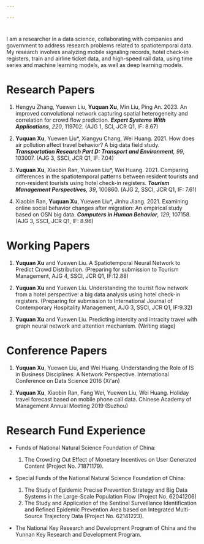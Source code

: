 ```yaml
---

---
```

# 

I am a researcher in a data science, collaborating with companies and government to address research problems related to spatiotemporal data. My research involves analyzing mobile signaling records, hotel check-in registers, train and airline ticket data, and high-speed rail data, using time series and machine learning models, as well as deep learning models.
<!-- As a researcher in the field of data-driven analysis, I engage in collaborative efforts with industry and government partners to address complex research challenges. My work centers primarily on spatiotemporal data and the corresponding analytical methods used to interpret it. I employ a variety of data sources in my research, including mobile signaling records, hotel check-in registers, train ticket data, airline ticket data, and high-speed rail data, among others. My approach to analysis involves utilizing time series models, machine learning models, and sophisticated deep learning models such as spatiotemporal neural networks. Through the application of these cutting-edge techniques, my research seeks to advance our understanding of the complexities of spatiotemporal data and provide valuable insights for industry and government decision-makers.As a researcher in the field of data-driven analysis, I engage in collaborative efforts with industry and government partners to address complex research challenges. My work centers primarily on spatiotemporal data and the corresponding analytical methods used to interpret it. I employ a variety of data sources in my research, including mobile signaling records, hotel check-in registers, train ticket data, airline ticket data, and high-speed rail data, among others. My approach to analysis involves utilizing time series models, machine learning models, and sophisticated deep learning models such as spatiotemporal neural networks. Through the application of these cutting-edge techniques, my research seeks to advance our understanding of the complexities of spatiotemporal data and provide valuable insights for industry and government decision-makers. -->


# Research Papers 

1. Hengyu Zhang, Yuewen Liu, **Yuquan Xu**, Min Liu, Ping An. 2023. An improved convolutional network capturing spatial heterogeneity and correlation for crowd flow prediction. _**Expert Systems With Applications**, 220_, 119702. (AJG 1, SCI, JCR Q1, IF: 8.67)

2. **Yuquan Xu**, Yuewen Liu*, Xiangyu Chang, Wei Huang. 2021. How does air pollution affect travel behavior? A big data field study. _**Transportation Research Part D: Transport and Environment**, 99_, 103007. (AJG 3, SSCI, JCR Q1, IF: 7.04)

3. **Yuquan Xu**, Xiaobin Ran, Yuewen Liu*, Wei Huang. 2021. Comparing differences in the spatiotemporal patterns between resident tourists and non-resident tourists using hotel check-in registers. _**Tourism Management Perspectives**, 39_, 100860.  (AJG 2, SSCI, JCR Q1, IF: 7.61) 

4. Xiaobin Ran, **Yuquan Xu**, Yuewen Liu*, Jinhu Jiang. 2021. Examining online social behavior changes after migration: An empirical study based on OSN big data. _**Computers in Human Behavior**, 129_, 107158. (AJG 3, SSCI, JCR Q1, IF: 8.96)


<!-- [**Download**](/PDF/TMP2021.pdf) -->


# Working Papers

1. **Yuquan Xu** and Yuewen Liu. A Spatiotemporal Neural Network to Predict Crowd Distribution. (Preparing for submission to Tourism Management, AJG 4, SSCI, JCR Q1, IF:12.88)

2. **Yuquan Xu** and Yuewen Liu. Understanding the tourist flow network from a hotel perspective: a big data analysis using hotel check-in registers. (Preparing for submission to International Journal of Contemporary Hospitality Management, AJG 3, SSCI, JCR Q1, IF:9.32)

3. **Yuquan Xu** and Yuewen Liu. Predicting intercity and intracity travel with graph neural network and attention mechanism. (Writing stage)


# Conference Papers

1. **Yuquan Xu**, Yuewen Liu, and Wei Huang. Understanding the Role of IS in Business Disciplines: A Network Perspective. International Conference on Data Science 2016 (Xi'an)

2. **Yuquan Xu**, Xiaobin Ran, Fang Wei, Yuewen Liu, Wei Huang. Holiday travel forecast based on mobile phone call data. Chinese Academy of Management Annual Meeting 2019 (Suzhou)


<!-- # Miscellaneous -->


<!-- - 软件著作权
  - 软著登字第1367102号     自我网络社团识别软件     开发者：刘跃文 常象宇 孟佩君 徐毓全 孙金鑫 周治谨 林一鸣 黄伟

- 专利
  - 一种基于地理位置变更的移动社交网络好友推荐方法及系统（201510937500.2）     发明型     发明人：刘跃文，陈川，黄伟，刘盈，姜锦虎，贺鹏，常象宇，孟佩君，徐毓全 -->

# Research Fund Experience
- Funds of National Natural Science Foundation of China: 
  1. The Crowding Out Effect of Monetary Incentives on User Generated Content (Project No. 71871179).
    <!-- - Participate in writing the proposal and UGC data collection. -->
- Special Funds of the National Natural Science Foundation of China: 
  1. The Study of Epidemic Precise Prevention Strategy and Big Data Systems in the Large-Scale Population Flow (Project No. 62041206)
  2. The Study and Application of the Sentinel Surveillance Identification and Refined Epidemic Prevention Area based on Integrated Multi-Source Trajectory Data (Project No. 62141223).
  <!-- - Participate in writing the proposal, trajectories data analysis, and risk model design.
  - Publish two articles in SSCI journals. -->

- The National Key Research and Development Program of China and the Yunnan Key Research and Development Program.

<!-- - The National Key Research and Development Program of China (Project No. 2022YFC3320800) and the Yunnan Key Research and Development Program (Project No. 202203ZC100001). -->

<!-- - Two programs are about smart social governance. I participate in writing the proposal, trajectories data analysis, and system design. -->
